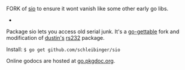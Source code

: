 
FORK of [sio](github.com/schleibinger/sio) to ensure it wont vanish like some other early go libs.

-

Package sio lets you access old serial junk. It's a
[go-gettable](http://golang.org/cmd/go/#Download_and_install_packages_and_dependencies)
fork and modification of [dustin's](https://github.com/dustin)
[rs232](https://github.com/dustin/rs232.go) package.

Install: `$ go get github.com/schleibinger/sio`

Online godocs are hosted at [go.pkgdoc.org](http://go.pkgdoc.org/github.com/schleibinger/sio).
